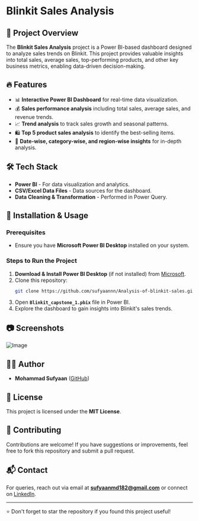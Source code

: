 # Blinkit Sales Analysis

## 📌 Project Overview
The **Blinkit Sales Analysis** project is a Power BI-based dashboard designed to analyze sales trends on Blinkit. This project provides valuable insights into total sales, average sales, top-performing products, and other key business metrics, enabling data-driven decision-making.

## 🔥 Features
- 📊 **Interactive Power BI Dashboard** for real-time data visualization.
- 💰 **Sales performance analysis** including total sales, average sales, and revenue trends.
- 📈 **Trend analysis** to track sales growth and seasonal patterns.
- 🛍️ **Top 5 product sales analysis** to identify the best-selling items.
- 📅 **Date-wise, category-wise, and region-wise insights** for in-depth analysis.

## 🛠️ Tech Stack
- **Power BI** - For data visualization and analytics.
- **CSV/Excel Data Files** - Data sources for the dashboard.
- **Data Cleaning & Transformation** - Performed in Power Query.

## 🚀 Installation & Usage
### Prerequisites
- Ensure you have **Microsoft Power BI Desktop** installed on your system.

### Steps to Run the Project
1. **Download & Install Power BI Desktop** (if not installed) from [Microsoft](https://powerbi.microsoft.com/desktop/).
2. Clone this repository:
   ```sh
   git clone https://github.com/sufyaannn/Analysis-of-blinkit-sales.git
   ```
3. Open **`Blinkit_capstone_1.pbix`** file in Power BI.
4. Explore the dashboard to gain insights into Blinkit's sales trends.

## 📷 Screenshots
![Image](https://github.com/user-attachments/assets/55dc082c-4f53-49da-84ca-d5f117933783)

## 👨‍💻 Author
- **Mohammad Sufyaan** ([GitHub](https://github.com/sufyaannn))

## 📜 License
This project is licensed under the **MIT License**.

## 🤝 Contributing
Contributions are welcome! If you have suggestions or improvements, feel free to fork this repository and submit a pull request.

## 📬 Contact
For queries, reach out via email at **sufyaanmd182@gmail.com** or connect on [LinkedIn](https://www.linkedin.com/in/sufyaannn).

---
⭐ Don't forget to star the repository if you found this project useful!

